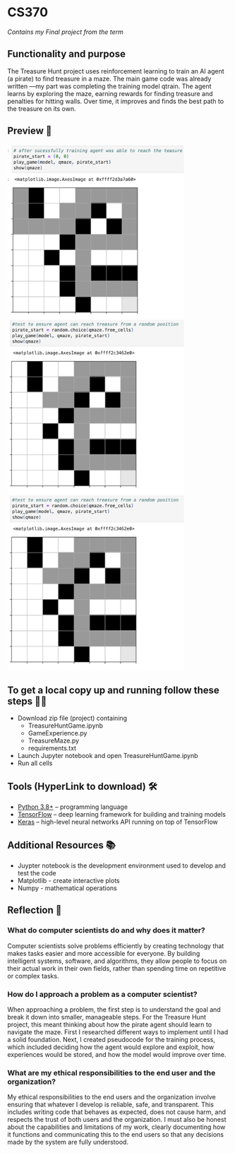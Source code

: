 # CS370
*Contains my Final project from the term*

## Functionality and purpose
The Treasure Hunt project uses reinforcement learning to train an AI agent (a pirate) to find treasure in a maze. The main game code was already written —my part was completing the training model qtrain. The agent learns by exploring the maze, earning rewards for finding treasure and penalties for hitting walls. Over time, it improves and finds the best path to the treasure on its own.

## Preview 👀
<img src="Preview/example2.png" width="400"/>
<img src="Preview/example3.png" width="400"/>
<img src="Preview/example3.png" width="400"/>


## To get a local copy up and running follow these steps 🏃💨 
- Download zip file (project) containing 
  - TreasureHuntGame.ipynb
  - GameExperience.py
  - TreasureMaze.py
  - requirements.txt
- Launch Jupyter notebook and open TreasureHuntGame.ipynb
- Run all cells

## Tools (HyperLink to download) 🛠️
  - [Python 3.8+](https://www.python.org/downloads/) – programming language
  - [TensorFlow](https://www.tensorflow.org/install) – deep learning framework for building and training models  
  - [Keras](https://keras.io/getting_started/) – high-level neural networks API running on top of TensorFlow 
 

## Additional Resources 📚
- Juypter notebook is the development environment used to develop and test the code
- Matplotlib - create interactive plots 
- Numpy - mathematical operations

## Reflection 📝
### **What do computer scientists do and why does it matter?**

Computer scientists solve problems efficiently by creating technology that makes tasks easier and more accessible for everyone. By building intelligent systems, software, and algorithms, they allow people to focus on their actual work in their own fields, rather than spending time on repetitive or complex tasks.

### **How do I approach a problem as a computer scientist?**

When approaching a problem, the first step is to understand the goal and break it down into smaller, manageable steps. For the Treasure Hunt project, this meant thinking about how the pirate agent should learn to navigate the maze. First I researched different ways to implement until I had a solid foundation. Next, I created pseudocode for the training process, which included deciding how the agent would explore and exploit, how experiences would be stored, and how the model would improve over time. 

### **What are my ethical responsibilities to the end user and the organization?**

My ethical responsibilities to the end users and the organization involve ensuring that whatever I develop is reliable, safe, and transparent. This includes writing code that behaves as expected, does not cause harm, and respects the trust of both users and the organization. I must also be honest about the capabilities and limitations of my work, clearly documenting how it functions and communicating this to the end users so that any decisions made by the system are fully understood.

